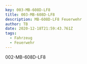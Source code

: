 ```yaml
---
key: 003-MB-608D-LF8
title: 003-MB-608D-LF8
description: MB-608D-LF8 Feuerwehr
author: TB
date: 2020-12-18T21:59:43.761Z
tags:
  - Fahrzeug
  - Feuerwehr
---
```

002-MB-608D-LF8